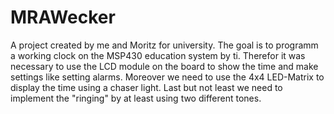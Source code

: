 # MRAWecker
A project created by me and Moritz for university. The goal is to programm a working clock on the MSP430 education system by ti. Therefor it was necessary to use the LCD module on the board to show the time and make settings like setting alarms. Moreover we need to use the 4x4 LED-Matrix to display the time using a chaser light. Last but not least we need to implement the "ringing" by at least using two different tones.
